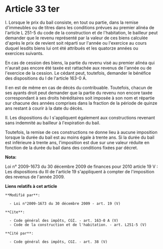 # Article 33 ter

I. Lorsque le prix du bail consiste, en tout ou partie, dans la remise d'immeubles ou de titres dans les conditions prévues
au premier alinéa de l'article L 251-5 du code de la construction et de l'habitation, le bailleur peut demander que le revenu
représenté par la valeur de ces biens calculée d'après le prix de revient soit réparti sur l'année ou l'exercice au cours
duquel lesdits biens lui ont été attribués et les quatorze années ou exercices suivants. 

En cas de cession des biens, la partie du revenu visé au premier alinéa qui n'aurait pas encore été taxée est rattachée aux
revenus de l'année ou de l'exercice de la cession. Le cédant peut, toutefois, demander le bénéfice des dispositions du I de
l'article 163-0 A. 

Il en est de même en cas de décès du contribuable. Toutefois, chacun de ses ayants droit peut demander que la partie du
revenu non encore taxée correspondant à ses droits héréditaires soit imposée à son nom et répartie sur chacune des années
comprises dans la fraction de la période de quinze ans restant à courir à la date du décès. 

II. Les dispositions du I s'appliquent également aux constructions revenant sans indemnité au bailleur à l'expiration du
bail. 

Toutefois, la remise de ces constructions ne donne lieu à aucune imposition lorsque la durée du bail est au moins égale à
trente ans. Si la durée du bail est inférieure à trente ans, l'imposition est due sur une valeur réduite en fonction de la
durée du bail dans des conditions fixées par décret.

**Nota:**

Loi n° 2009-1673 du 30 décembre 2009 de finances pour 2010 article 19 V : Les dispositions du III de l'article 19
s'appliquent à compter de l'imposition des revenus de l'année 2009.

**Liens relatifs à cet article**

	**Modifié par**:

	  - Loi n°2009-1673 du 30 décembre 2009 - art. 19 (V)

	**Cite**:

	  - Code général des impôts, CGI. - art. 163-0 A (V)
	  - Code de la construction et de l'habitation. - art. L251-5 (V)

	**Cité par**:

	  - Code général des impôts, CGI. - art. 38 (V)
